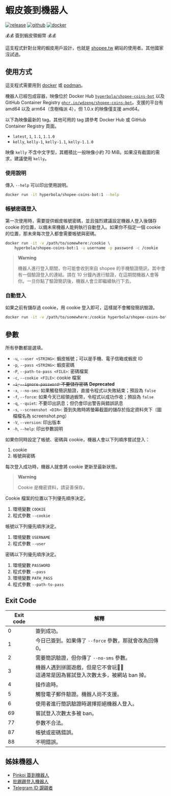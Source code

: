 # 蝦皮簽到機器人

[![release](https://badgen.net/github/release/wdzeng/shopee-coins-bot/stable?color=red)](https://github.com/wdzeng/shopee-coins-bot/releases/latest)
[![github](https://badgen.net/badge/icon/github/black?icon=github&label=)](https://github.com/wdzeng/shopee-coins-bot)
[![docker](https://badgen.net/badge/icon/docker?icon=docker&label=)](https://hub.docker.com/repository/docker/hyperbola/shopee-coins-bot)

💰💰 簽到蝦皮領蝦幣 💰💰

這支程式針對台灣的蝦皮用戶設計，也就是 [shopee.tw](https://shopee.tw/) 網站的使用者。其他國家沒試過。

## 使用方式

這支程式需要用到 [docker](https://www.docker.com/) 或 [podman](https://podman.io/)。

機器人已經包成容器，映像位於 Docker Hub [`hyperbola/shopee-coins-bot`](https://hub.docker.com/repository/docker/hyperbola/shopee-coins-bot) 以及 GitHub Container Registry [`ghcr.io/wdzeng/shopee-coins-bot`](https://github.com/wdzeng/shopee-coins-bot/pkgs/container/shopee-coins-bot)。支援的平台有 amd64 以及 arm64（含樹梅派 4），但 1.0.x 的映像僅支援 amd64。

以下為映像最新的 tag。其他可用的 tag 請參考 Docker Hub 或 GitHub Container Registry 頁面。

- `latest`, `1`, `1.1`, `1.1.0`
- `kelly`, `kelly-1`, `kelly-1.1`, `kelly-1.1.0`

映像 `kelly` 不含中文字型，其體積比一般映像小約 70 MiB。如果沒有截圖的需求，建議使用 `kelly`。

### 使用說明

傳入 `--help` 可以印出使用說明。

```sh
docker run -it hyperbola/shopee-coins-bot:1 --help
```

### 帳號密碼登入

第一次使用時，需要提供蝦皮帳號密碼，並且強烈建議設定機器人登入後儲存 cookie 的位置，以備未來機器人能夠執行自動登入。如果你不指定一個 cookie 的位置，那未來每次登入都會需要帳號與密碼。

```sh
docker run -it -v /path/to/somewhere:/cookie \
    hyperbola/shopee-coins-bot:1 -u username -p password -c /cookie
```

> **Warning**
>
> 機器人進行登入期間，你可能會收到來自 shopee 的手機驗證簡訊，其中會有一個驗證登入的連結。請在 10 分鐘內進行驗證，在這期間機器人會等你。一旦你點了驗證簡訊後，機器人會立即繼續執行下去。

### 自動登入

如果之前有儲存過 cookie，用 cookie 登入即可，這樣就不會觸發簡訊驗證。

```sh
docker run -it -v /path/to/somewhere:/cookie hyperbola/shopee-coins-bot:1 -c /cookie
```

## 參數

所有參數都是選填。

- `-u`, `--user <STRING>`: 蝦皮帳號；可以是手機、電子信箱或蝦皮 ID
- `-p`, `--pass <STRING>`: 蝦皮密碼
- `-P`, `--path-to-pass <FILE>`: 密碼檔案
- `-c`, `--cookie <FILE>`: cookie 檔案
- ~~`-i`, `--ignore-password`: 不要儲存密碼~~ **Deprecated**
- `-x`, `--no-sms`: 如果觸發簡訊驗證，直接令程式以失敗結束；預設為 `false`
- `-f`, `--force`: 如果今天已經領過蝦幣，令程式以成功作收；預設為 `false`
- `-q`, `--quiet`: 不要印出訊息；但仍會印出警告與錯誤訊息
- `-s`, `--screenshot <DIR>`: 簽到失敗時將螢幕截圖的儲存於指定資料夾下（圖檔檔名為 screenshot.png）
- `-V`, `--version`: 印出版本
- `-h`, `--help`: 印出參數說明

如果你同時設定了帳號、密碼與 cookie，機器人會以下列順序嘗試登入：

1. cookie
2. 帳號與密碼

每次登入成功時，機器人就會將 cookie 更新至最新狀態。

> **Warning**
>
> Cookie 是機密資料，請妥善保存。

Cookie 檔案的位置以下列優先順序決定。

1. 環境變數 `COOKIE`
2. 程式參數 `--cookie`

帳號以下列優先順序決定。

1. 環境變數 `USERNAME`
2. 程式參數 `--user`

密碼以下列優先順序決定。

1. 環境變數 `PASSWORD`
2. 程式參數 `--pass`
3. 環境變數 `PATH_PASS`
4. 程式參數 `--path-to-pass`

## Exit Code

| Exit code | 解釋 |
| --------- | ----------- |
| 0         | 簽到成功。    |
| 1         | 今日已簽到。如果傳了 `--force` 參數，那就會改為回傳 0。 |
| 2         | 需要簡訊驗證，但你傳了 `--no-sms` 參數。 |
| 3         | 機器人遇到拼圖遊戲，但是它不會玩🥺🥺<br> 這通常是因為嘗試登入次數太多，被網站 ban 掉。 |
| 4         | 操作逾時。 |
| 5         | 觸發電子郵件驗證。機器人尚不支援。 |
| 6         | 使用者進行簡訊驗證時選擇拒絕機器人登入。 |
| 69        | 嘗試登入次數太多被 ban。 |
| 77        | 參數不合法。 |
| 87        | 帳號或密碼錯誤。 |
| 88        | 不明錯誤。 |

## 姊妹機器人

- [Pinkoi 簽到機器人](https://github.com/wdzeng/pinkoi-coins-bot/)
- [批踢踢登入機器人](https://github.com/wdzeng/ptt-login-bot/)
- [Telegram ID 覬覦者](https://github.com/wdzeng/telegram-id-pretender/)
